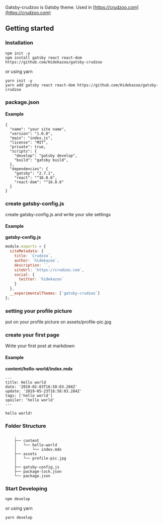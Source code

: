 Gatsby-crudzoo is Gatsby theme.
Used in [https://crudzoo.com](https://crudzoo.com)

## Getting started

### Installation

```
npm init -y
npm install gatsby react react-dom https://github.com/Hidekazoo/gatsby-crudzoo
```

or using yarn

```
yarn init -y
yarn add gatsby react react-dom https://github.com/Hidekazoo/gatsby-crudzoo
```

### package.json

#### Example

```
{
  "name": "your site name",
  "version": "1.0.0",
  "main": "index.js",
  "license": "MIT",
  "private": true,
  "scripts": {
    "develop": "gatsby develop",
    "build": "gatsby build",
  },
  "dependencies": {
    "gatsby": "2.7.1",
    "react": "^16.8.6",
    "react-dom": "^16.8.6"
  }
}
```

### create gatsby-config.js

create gatsby-config.js and write your site settings

#### Example

**gatsby-config.js**

```javascript
module.exports = {
  siteMetadata: {
    title: `Crudzoo`,
    author: `hidekazoo`,
    description: ``,
    siteUrl: `https://crudzoo.com`,
    social: {
      twitter: `hidekazoo`
    }
  },
  __experimentalThemes: [`gatsby-crudzoo`]
};
```

### setting your profile picture

put on your profile picture on assets/profile-pic.jpg

### create your first page

Write your first post at markdown

#### Example

**content/hello-world/index.mdx**

```
---
title: Hello world
date: '2019-02-03T16:58:03.284Z'
update: '2019-05-23T16:58:03.284Z'
tags: ['hello world']
spoiler: 'hello world'
---

hello world!
```

### Folder Structure

```
    .
    ├── content
    │   └── hello-world
    │       └── index.mdx
    ├── assets
    │   └── profile-pic.jpg
    │
    ├── gatsby-config.js
    ├── package-lock.json
    └── package.json
```

### Start Developing

```
npm develop
```

or using yarn

```
yarn develop
```
